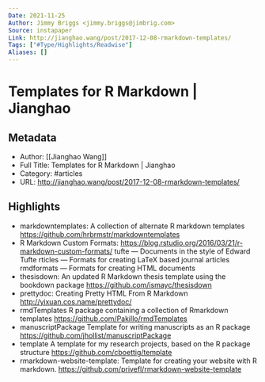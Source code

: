 ```yaml
---
Date: 2021-11-25
Author: Jimmy Briggs <jimmy.briggs@jimbrig.com>
Source: instapaper
Link: http://jianghao.wang/post/2017-12-08-rmarkdown-templates/
Tags: ["#Type/Highlights/Readwise"]
Aliases: []
---
```

# Templates for R Markdown | Jianghao

## Metadata
- Author: [[Jianghao Wang]]
- Full Title: Templates for R Markdown | Jianghao
- Category: #articles
- URL: http://jianghao.wang/post/2017-12-08-rmarkdown-templates/

## Highlights
- markdowntemplates: A collection of alternate R markdown templates https://github.com/hrbrmstr/markdowntemplates
- R Markdown Custom Formats: https://blog.rstudio.org/2016/03/21/r-markdown-custom-formats/
  tufte — Documents in the style of Edward Tufte
  rticles — Formats for creating LaTeX based journal articles
  rmdformats — Formats for creating HTML documents
- thesisdown: An updated R Markdown thesis template using the bookdown package https://github.com/ismayc/thesisdown
- prettydoc: Creating Pretty HTML From R Markdown http://yixuan.cos.name/prettydoc/
- rmdTemplates R package containing a collection of Rmarkdown templates https://github.com/Pakillo/rmdTemplates
- manuscriptPackage Template for writing manuscripts as an R package https://github.com/jhollist/manuscriptPackage
- template A template for my research projects, based on the R package structure https://github.com/cboettig/template
- rmarkdown-website-template: Template for creating your website with R markdown. https://github.com/privefl/rmarkdown-website-template
